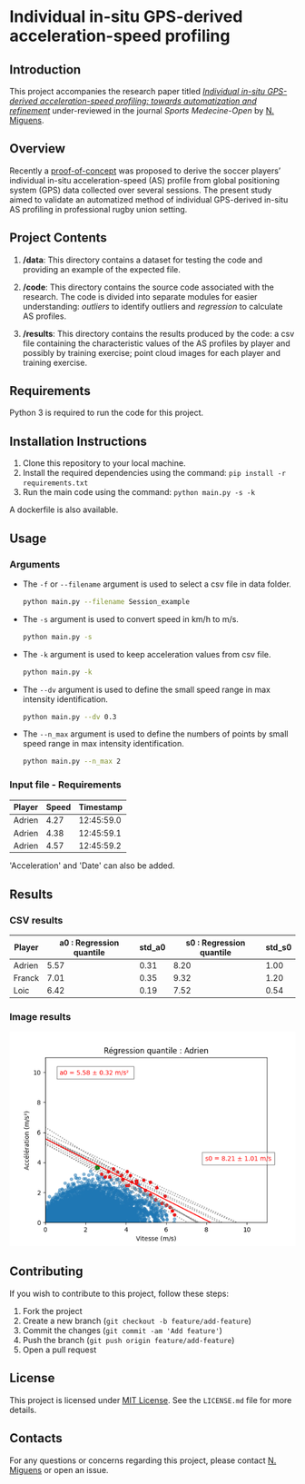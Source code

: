# Individual in-situ GPS-derived acceleration-speed profiling

## Introduction

This project accompanies the research paper titled [*Individual in-situ GPS-derived acceleration-speed profiling: towards automatization and refinement*](https://dx.doi.org/10.21203/rs.3.rs-3251516/v1) under-reviewed in the journal *Sports Medecine-Open* by [N. Miguens](https://www.linkedin.com/in/nathan-miguens-543118176/).

## Overview

Recently a [proof-of-concept](https://doi.org/10.1016/j.jbiomech.2021.110524) was proposed to derive the soccer players’ individual in-situ acceleration-speed (AS) profile from global positioning system (GPS) data collected over several sessions. The present study aimed to validate an automatized method of individual GPS-derived in-situ AS profiling in professional rugby union setting.

## Project Contents

1. **/data**: This directory contains a dataset for testing the code and providing an example of the expected file. 

2. **/code**: This directory contains the source code associated with the research. The code is divided into separate modules for easier understanding: *outliers* to identify outliers and *regression* to calculate AS profiles.

3. **/results**: This directory contains the results produced by the code: a csv file containing the characteristic values of the AS profiles by player and possibly by training exercise; point cloud images for each player and training exercise.

## Requirements

Python 3 is required to run the code for this project.

## Installation Instructions

1. Clone this repository to your local machine.
2. Install the required dependencies using the command: `pip install -r requirements.txt`
3. Run the main code using the command: `python main.py -s -k`

A dockerfile is also available.
## Usage

### Arguments

- The `-f` or `--filename` argument is used to select a csv file in data folder.
  ```bash
  python main.py --filename Session_example
  ```
- The `-s` argument is used to convert speed in km/h to m/s.
  ```bash
  python main.py -s 
  ```
- The `-k` argument is used to keep acceleration values from csv file.
  ```bash
  python main.py -k 
  ```
- The `--dv` argument is used to define the small speed range in max intensity identification.
  ```bash
  python main.py --dv 0.3
  ```
- The `--n_max` argument is used to define the numbers of points by small speed range in max intensity identification.
  ```bash
  python main.py --n_max 2
  ```

### Input file - Requirements

| Player  | Speed |  Timestamp  |
|---------|-------|-------------|
| Adrien  | 4.27  | 12:45:59.0  |
| Adrien  | 4.38  | 12:45:59.1  |
| Adrien  | 4.57  | 12:45:59.2  |

'Acceleration' and 'Date' can also be added.
## Results
### CSV results
| Player | a0 : Regression quantile | std_a0 | s0 : Regression quantile | std_s0 |
|----------|-----|---------|-------------| ---- |
| Adrien  | 5.57  |  0.31 | 8.20  |1.00 |
| Franck  | 7.01  | 0.35  | 9.32  |1.20 |
| Loic    | 6.42  |  0.19  | 7.52  |0.54|

### Image results 

![Acceleration-Speed Profiling](results/images/Session_example_Adrien_Quantile_Regression.png "Acceleration-Speed Profil of Adrien")

## Contributing

If you wish to contribute to this project, follow these steps:
1. Fork the project
2. Create a new branch (`git checkout -b feature/add-feature`)
3. Commit the changes (`git commit -am 'Add feature'`)
4. Push the branch (`git push origin feature/add-feature`)
5. Open a pull request

## License

This project is licensed under [MIT License](https://opensource.org/licenses/MIT). See the `LICENSE.md` file for more details.

## Contacts

For any questions or concerns regarding this project, please contact [N. Miguens](https://www.linkedin.com/in/nathan-miguens-543118176/) or open an issue.

